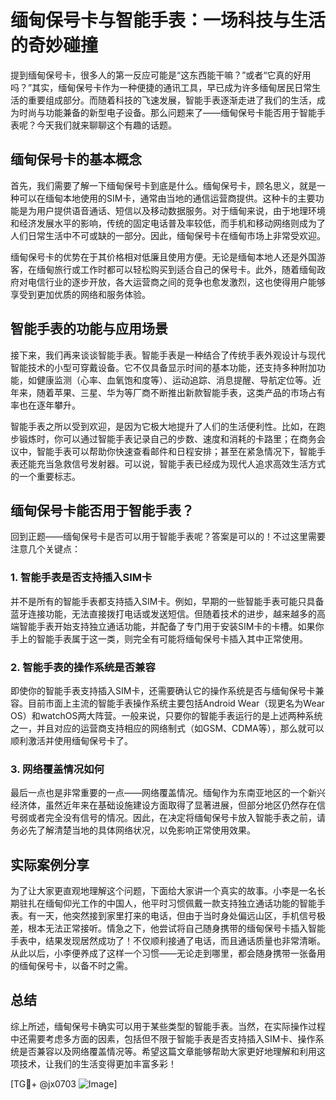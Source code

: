 # 缅甸保号卡与智能手表：一场科技与生活的奇妙碰撞

提到缅甸保号卡，很多人的第一反应可能是“这东西能干嘛？”或者“它真的好用吗？”其实，缅甸保号卡作为一种便捷的通讯工具，早已成为许多缅甸居民日常生活的重要组成部分。而随着科技的飞速发展，智能手表逐渐走进了我们的生活，成为时尚与功能兼备的新型电子设备。那么问题来了——缅甸保号卡能否用于智能手表呢？今天我们就来聊聊这个有趣的话题。

## 缅甸保号卡的基本概念

首先，我们需要了解一下缅甸保号卡到底是什么。缅甸保号卡，顾名思义，就是一种可以在缅甸本地使用的SIM卡，通常由当地的通信运营商提供。这种卡的主要功能是为用户提供语音通话、短信以及移动数据服务。对于缅甸来说，由于地理环境和经济发展水平的影响，传统的固定电话普及率较低，而手机和移动网络则成为了人们日常生活中不可或缺的一部分。因此，缅甸保号卡在缅甸市场上非常受欢迎。

缅甸保号卡的优势在于其价格相对低廉且使用方便。无论是缅甸本地人还是外国游客，在缅甸旅行或工作时都可以轻松购买到适合自己的保号卡。此外，随着缅甸政府对电信行业的逐步开放，各大运营商之间的竞争也愈发激烈，这也使得用户能够享受到更加优质的网络和服务体验。

## 智能手表的功能与应用场景

接下来，我们再来谈谈智能手表。智能手表是一种结合了传统手表外观设计与现代智能技术的小型可穿戴设备。它不仅具备显示时间的基本功能，还支持多种附加功能，如健康监测（心率、血氧饱和度等）、运动追踪、消息提醒、导航定位等。近年来，随着苹果、三星、华为等厂商不断推出新款智能手表，这类产品的市场占有率也在逐年攀升。

智能手表之所以受到欢迎，是因为它极大地提升了人们的生活便利性。比如，在跑步锻炼时，你可以通过智能手表记录自己的步数、速度和消耗的卡路里；在商务会议中，智能手表可以帮助你快速查看邮件和日程安排；甚至在紧急情况下，智能手表还能充当急救信号发射器。可以说，智能手表已经成为现代人追求高效生活方式的一个重要标志。

## 缅甸保号卡能否用于智能手表？

回到正题——缅甸保号卡是否可以用于智能手表呢？答案是可以的！不过这里需要注意几个关键点：

### 1. 智能手表是否支持插入SIM卡
并不是所有的智能手表都支持插入SIM卡。例如，早期的一些智能手表可能只具备蓝牙连接功能，无法直接拨打电话或发送短信。但随着技术的进步，越来越多的高端智能手表开始支持独立通话功能，并配备了专门用于安装SIM卡的卡槽。如果你手上的智能手表属于这一类，则完全有可能将缅甸保号卡插入其中正常使用。

### 2. 智能手表的操作系统是否兼容
即使你的智能手表支持插入SIM卡，还需要确认它的操作系统是否与缅甸保号卡兼容。目前市面上主流的智能手表操作系统主要包括Android Wear（现更名为Wear OS）和watchOS两大阵营。一般来说，只要你的智能手表运行的是上述两种系统之一，并且对应的运营商支持相应的网络制式（如GSM、CDMA等），那么就可以顺利激活并使用缅甸保号卡了。

### 3. 网络覆盖情况如何
最后一点也是非常重要的一点——网络覆盖情况。缅甸作为东南亚地区的一个新兴经济体，虽然近年来在基础设施建设方面取得了显著进展，但部分地区仍然存在信号弱或者完全没有信号的情况。因此，在决定将缅甸保号卡放入智能手表之前，请务必先了解清楚当地的具体网络状况，以免影响正常使用效果。

## 实际案例分享

为了让大家更直观地理解这个问题，下面给大家讲一个真实的故事。小李是一名长期驻扎在缅甸仰光工作的中国人，他平时习惯佩戴一款支持独立通话功能的智能手表。有一天，他突然接到家里打来的电话，但由于当时身处偏远山区，手机信号极差，根本无法正常接听。情急之下，他尝试将自己随身携带的缅甸保号卡插入智能手表中，结果发现居然成功了！不仅顺利接通了电话，而且通话质量也非常清晰。从此以后，小李便养成了这样一个习惯——无论走到哪里，都会随身携带一张备用的缅甸保号卡，以备不时之需。

## 总结

综上所述，缅甸保号卡确实可以用于某些类型的智能手表。当然，在实际操作过程中还需要考虑多方面的因素，包括但不限于智能手表是否支持插入SIM卡、操作系统是否兼容以及网络覆盖情况等。希望这篇文章能够帮助大家更好地理解和利用这项技术，让我们的生活变得更加丰富多彩！

[TG💪+ @jx0703 ![Image](https://github.com/user-attachments/assets/dbca1d08-cadb-493c-b0ec-ad6f7a83f270)]